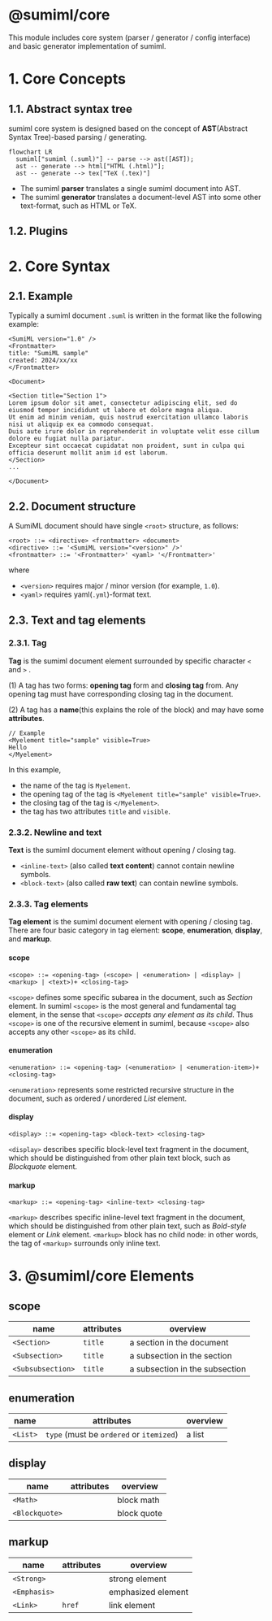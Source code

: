 # @sumiml/core

This module includes core system (parser / generator / config interface) and basic generator implementation of sumiml.


# 1. Core Concepts

## 1.1. Abstract syntax tree
sumiml core system is designed based on the concept of **AST**(Abstract Syntax Tree)-based parsing / generating.

``` mermaid
flowchart LR
  sumiml["sumiml (.suml)"] -- parse --> ast([AST]);
  ast -- generate --> html["HTML (.html)"];
  ast -- generate --> tex["TeX (.tex)"]
```

- The sumiml **parser** translates a single sumiml document into AST.
- The sumiml **generator** translates a document-level AST into some other text-format, such as HTML or TeX.

## 1.2. Plugins



# 2. Core Syntax

## 2.1. Example

Typically a sumiml document `.suml` is written in the format like the following example:

```
<SumiML version="1.0" />
<Frontmatter>
title: "SumiML sample"
created: 2024/xx/xx
</Frontmatter>

<Document>

<Section title="Section 1">
Lorem ipsum dolor sit amet, consectetur adipiscing elit, sed do eiusmod tempor incididunt ut labore et dolore magna aliqua. 
Ut enim ad minim veniam, quis nostrud exercitation ullamco laboris nisi ut aliquip ex ea commodo consequat. 
Duis aute irure dolor in reprehenderit in voluptate velit esse cillum dolore eu fugiat nulla pariatur. 
Excepteur sint occaecat cupidatat non proident, sunt in culpa qui officia deserunt mollit anim id est laborum.
</Section>
...

</Document>
```

## 2.2. Document structure

A SumiML document should have single `<root>` structure, as follows:

```
<root> ::= <directive> <frontmatter> <document>
<directive> ::= '<SumiML version="<version>" />'
<frontmatter> ::= '<Frontmatter>' <yaml> '</Frontmatter>'
```

where 
- `<version>` requires major / minor version (for example, `1.0`).
- `<yaml>` requires yaml(`.yml`)-format text.



## 2.3. Text and tag elements

### 2.3.1. Tag

**Tag** is the sumiml document element surrounded by specific character `<` and `>` .

(1) A tag has two forms: **opening tag** form and **closing tag** from. Any opening tag must have corresponding closing tag in the document.

(2) A tag has a **name**(this explains the role of the block) and may have some **attributes**.

```
// Example
<Myelement title="sample" visible=True>
Hello
</Myelement>
```
In this example, 

- the name of the tag is `Myelement`.
- the opening tag of the tag is `<Myelement title="sample" visible=True>`.
- the closing tag of the tag is `</Myelement>`.
- the tag has two attributes `title` and `visible`.

### 2.3.2. Newline and text

**Text** is the sumiml document element without opening / closing tag.

- `<inline-text>` (also called **text content**) cannot contain newline symbols.
- `<block-text>` (also called **raw text**) can contain newline symbols.

### 2.3.3. Tag elements

**Tag element** is the sumiml document element with opening / closing tag. There are four basic category in tag element: **scope**, **enumeration**, **display**, and **markup**.

#### scope

```
<scope> ::= <opening-tag> (<scope> | <enumeration> | <display> | <markup> | <text>)+ <closing-tag>
```
`<scope>` defines some specific subarea in the document, such as *Section* element. In sumiml `<scope>` is the most general and fundamental tag element, in the sense that `<scope>` *accepts any element as its child*. Thus `<scope>` is one of the recursive element in sumiml, because `<scope>` also accepts any other `<scope>` as its child. 

#### enumeration

```
<enumeration> ::= <opening-tag> (<enumeration> | <enumeration-item>)+ <closing-tag>
```

`<enumeration>` represents some restricted recursive structure in the document, such as ordered / unordered *List* element.

#### display

```
<display> ::= <opening-tag> <block-text> <closing-tag>
```
`<display>` describes specific block-level text fragment in the document, which should be distinguished from other plain text block, such as *Blockquote* element.

#### markup

```
<markup> ::= <opening-tag> <inline-text> <closing-tag>
```

`<markup>` describes specific inline-level text fragment in the document, which should be distinguished from other plain text, such as *Bold-style* element or *Link* element. `<markup>` block has no child node: in other words, the tag of `<markup>` surrounds only inline text.


# 3. @sumiml/core Elements

## scope

| name | attributes | overview | 
| --- | --- | --- |
| `<Section>` | `title` | a section in the document |
| `<Subsection>` | `title` | a subsection in the section |
| `<Subsubsection>` | `title` | a subsection in the subsection |

## enumeration

| name | attributes | overview | 
| --- | --- | --- |
| `<List>` | `type` (must be `ordered` or `itemized`) | a list | 

## display

| name | attributes | overview | 
| --- | --- | --- |
| `<Math>` | | block math |
| `<Blockquote>` | | block quote |

## markup

| name | attributes | overview | 
| --- | --- | --- |
| `<Strong>` | | strong element | 
| `<Emphasis>` | | emphasized element |
| `<Link>` | `href` | link element |